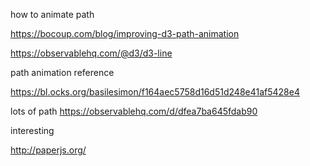 how to animate path 

https://bocoup.com/blog/improving-d3-path-animation

https://observablehq.com/@d3/d3-line

path animation reference

https://bl.ocks.org/basilesimon/f164aec5758d16d51d248e41af5428e4

lots of path
https://observablehq.com/d/dfea7ba645fdab90

interesting

http://paperjs.org/
